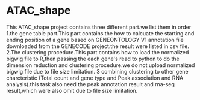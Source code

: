 # ATAC_shape
This ATAC_shape project contains three different part.we list them in order
1.the gene table part.This part contains the how to calcuate the starting and ending position of a gene based on GENEONTOLOGY V1 annotation
file downloaded from the GENECODE project.the result were listed in csv file.
2.The clustering procedure.This part contains how to load the normalized bigwig file to R,then passing the each gene's read to python 
to do the dimension reduction and clustering procedure.we do not upload normalized bigwig file due to file size limitation.
3 combining clustering to other gene charcteristic (Total count and gene type and Peak association and RNA analysis).this task also need
the peak annotation result and rna-seq result,which were also omit due to file size limitation.
